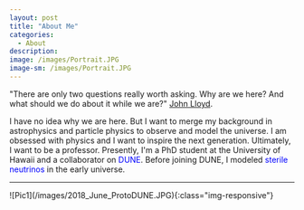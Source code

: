 ```yaml
---
layout: post
title: "About Me"
categories:
  - About
description:
image: /images/Portrait.JPG
image-sm: /images/Portrait.JPG
---
```


"There are only two questions really worth asking. Why are we here? And what should we do about it while we are?" <a href="https://www.ted.com/talks/john_lloyd_inventories_the_invisible">John Lloyd</a>.

I have no idea why we are here. But I want to merge my background in astrophysics and particle physics to observe and model the universe. I am obsessed with physics and I want to inspire the next generation. Ultimately, I want to be a professor. Presently, I'm a PhD student at the University of Hawaii and a collaborator on <a href="https://lbnf-dune.fnal.gov/how-it-works/introduction/" style="color: blue; text-decoration: none;">DUNE</a>. Before joining DUNE, I modeled <a href ="/assets/MS_Thesis.pdf" style="color: blue; text-decoration: none;">sterile neutrinos</a> in the early universe.
<hr/> ![Pic1](/images/2018_June_ProtoDUNE.JPG){:class="img-responsive"}
